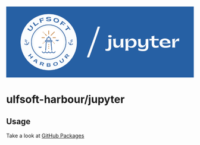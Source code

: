 ![ulfsoft-harbour/jupyter](docs/images/header.png)

# ulfsoft-harbour/jupyter

## Usage
Take a look at [GitHub Packages](https://github.com/ulfsoft-harbour/jupyter/pkgs/container/jupyter)